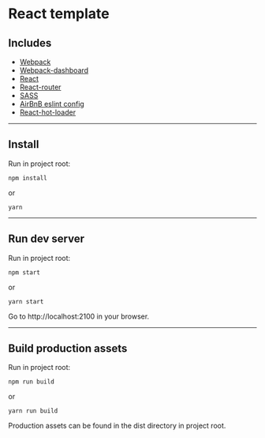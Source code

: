 # React template

## Includes
- [Webpack](https://webpack.js.org)
- [Webpack-dashboard](https://github.com/FormidableLabs/webpack-dashboard)
- [React](https://reactjs.org)
- [React-router](https://github.com/ReactTraining/react-router)
- [SASS](http://sass-lang.com)
- [AirBnB eslint config](https://github.com/airbnb/javascript/tree/master/packages/eslint-config-airbnb)
- [React-hot-loader](https://github.com/gaearon/react-hot-loader)
---
## Install
Run in project root:
```
npm install
```
or
```
yarn
```

---
## Run dev server
Run in project root:
```
npm start
```
or
```
yarn start
```

Go to http://localhost:2100 in your browser.

---
## Build production assets
Run in project root:
```
npm run build
```
or
```
yarn run build
```

Production assets can be found in the dist directory in project root.

